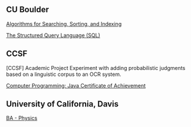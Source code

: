 
## CU Boulder
[Algorithms for Searching, Sorting, and Indexing](https://www.coursera.org/account/accomplishments/verify/R9FKFC5Y4GLK)

[The Structured Query Language (SQL)](https://www.coursera.org/account/accomplishments/verify/NQAH68QLKJ5G?utm_source=link&utm_medium=certificate&utm_content=cert_image&utm_campaign=pdf_header_button&utm_product=course)

## CCSF
[CCSF] Academic Project
Experiment with adding probabilistic judgments based on a linguistic corpus to an OCR system.

[Computer Programming: Java Certificate of Achievement](https://ccsf.curricunet.com/Report/Program/GetReport/893?reportId=29)

## University of California, Davis
[BA - Physics](https://physics.ucdavis.edu/)


